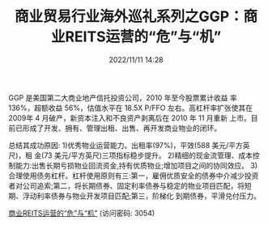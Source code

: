 ﻿---
title: 商业贸易行业海外巡礼系列之GGP：商业REITS运营的“危”与“机”
date: 2022/11/11 14:28
tags:
- 商业贸易
updated: 
---

GGP 是美国第二大商业地产信托投资公司，2010 年至今股票累计收益 率 136%，超额收益 56%，估值水平在 18.5X P/FFO 左右。高杠杆率扩张使其在2009年 4 月破产，新资本注入和不良资产剥离后在 2010 年 11 月重新 上市。目前已形成了开发、拥有、管理出租、出售、再开发商业物业的闭环。
<!-- more -->
总结其成功原因:
1)优秀物业运营能力。出租率(97%)，平效(588 美元/平方英尺)，租 金(73 美元/平方英尺)三项指标稳步提升。
2)精细的现金流管理、成本控 制能力:出售长期亏损物业回流资金,持有优质物业;增加项目之间的协同效应。
3)合理使用债务杠杆。杠杆使用原则有三:第一，雇佣优质安全的债券中介减少投资者对公司追索;第二，将长期债券、固定利率债券与稳定的物业项目匹配，将短期、浮动利率债券与物业开发项目匹配;第三，阶梯化 到期债券，平滑兑付压力。

[商业REITS运营的“危”与“机”](https://url12.ctfile.com/f/3948612-722537400-b99ff4?p=3054)
(访问密码: 3054)
